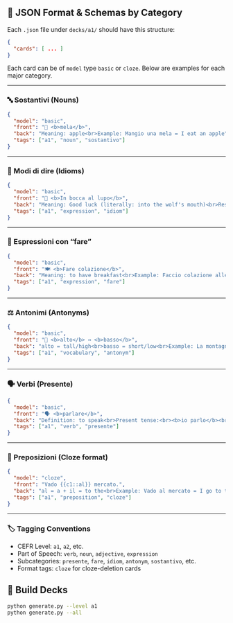 ## 🧱 JSON Format & Schemas by Category

Each `.json` file under `decks/a1/` should have this structure:

```json
{
  "cards": [ ... ]
}
```

Each card can be of `model` type `basic` or `cloze`. Below are examples for each major category.

---

### 🔤 Sostantivi (Nouns)

```json
{
  "model": "basic",
  "front": "🍎 <b>mela</b>",
  "back": "Meaning: apple<br>Example: Mangio una mela = I eat an apple",
  "tags": ["a1", "noun", "sostantivo"]
}
```

---

### 🧠 Modi di dire (Idioms)

```json
{
  "model": "basic",
  "front": "🐺 <b>In bocca al lupo</b>",
  "back": "Meaning: Good luck (literally: into the wolf's mouth)<br>Response: <b>Crepi!</b>",
  "tags": ["a1", "expression", "idiom"]
}
```

---

### 🛒 Espressioni con “fare”

```json
{
  "model": "basic",
  "front": "🍽 <b>Fare colazione</b>",
  "back": "Meaning: to have breakfast<br>Example: Faccio colazione alle otto.",
  "tags": ["a1", "expression", "fare"]
}
```

---

### ⚖️ Antonimi (Antonyms)

```json
{
  "model": "basic",
  "front": "🔁 <b>alto</b> ↔ <b>basso</b>",
  "back": "alto = tall/high<br>basso = short/low<br>Example: La montagna è alta, la valle è bassa.",
  "tags": ["a1", "vocabulary", "antonym"]
}
```

---

### 🗣 Verbi (Presente)

```json
{
  "model": "basic",
  "front": "🗣 <b>parlare</b>",
  "back": "Definition: to speak<br>Present tense:<br><b>io parlo</b><br>Example: Io parlo italiano = I speak Italian",
  "tags": ["a1", "verb", "presente"]
}
```

---

### 🧩 Preposizioni (Cloze format)

```json
{
  "model": "cloze",
  "front": "Vado {{c1::al}} mercato.",
  "back": "al = a + il = to the<br>Example: Vado al mercato = I go to the market.",
  "tags": ["a1", "preposition", "cloze"]
}
```

---

### 🏷 Tagging Conventions

- CEFR Level: `a1`, `a2`, etc.
- Part of Speech: `verb`, `noun`, `adjective`, `expression`
- Subcategories: `presente`, `fare`, `idiom`, `antonym`, `sostantivo`, etc.
- Format tags: `cloze` for cloze-deletion cards

## 🚀 Build Decks

```bash
python generate.py --level a1
python generate.py --all
```
